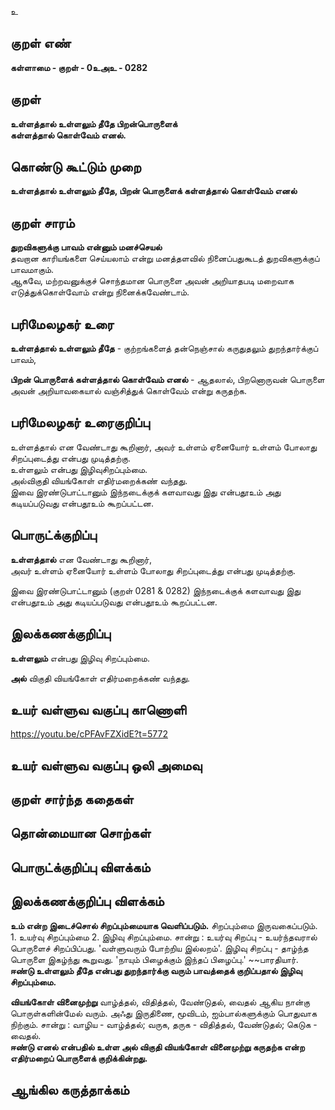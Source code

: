 உ

## குறள் எண் 

**கள்ளாமை  - குறள் - 0உஅஉ - 0282**  

## குறள் 

**உள்ளத்தால் உள்ளலும் தீதே பிறன்பொருளைக்  
கள்ளத்தால் கொள்வேம் எனல்.**

## கொண்டு கூட்டும் முறை

**உள்ளத்தால் உள்ளலும் தீதே, பிறன் பொருளைக் கள்ளத்தால் கொள்வேம் எனல்**

## குறள் சாரம் 

**துறவிகளுக்கு பாவம் என்னும் மனச்செயல்**  
தவறான காரியங்களை செய்யலாம் என்று மனத்தளவில் நினைப்பதுகூடத் துறவிகளுக்குப் பாவமாகும்.  
ஆகவே, மற்றவனுக்குச் சொந்தமான பொருளை அவன் அறியாதபடி மறைவாக எடுத்துக்கொள்வோம் என்று நினைக்கவேண்டாம்.  

## பரிமேலழகர் உரை

**உள்ளத்தால் உள்ளலும் தீதே** - குற்றங்களைத் தன்நெஞ்சால் கருதுதலும் துறந்தார்க்குப் பாவம்,   

**பிறன் பொருளைக் கள்ளத்தால் கொள்வேம் எனல்** - ஆதலால், பிறனொருவன் பொருளை அவன் அறியாவகையால் வஞ்சித்துக் கொள்வேம் என்று கருதற்க. 

## பரிமேலழகர் உரைகுறிப்பு   

உள்ளத்தால் என வேண்டாது கூறினார், அவர் உள்ளம் ஏனையோர் உள்ளம் போலாது சிறப்புடைத்து என்பது முடித்தற்கு.   
உள்ளலும் என்பது இழிவுசிறப்பும்மை.   
அல்விகுதி வியங்கோள் எதிர்மறைக்கண் வந்தது.  
இவை இரண்டுபாட்டானும் இந்நடைக்குக் களவாவது இது என்பதூஉம் அது கடியப்படுவது என்பதூஉம் கூறப்பட்டன.   

## பொருட்க்குறிப்பு 

**உள்ளத்தால்** என வேண்டாது கூறினார்,   
அவர் உள்ளம் ஏனையோர் உள்ளம் போலாது சிறப்புடைத்து என்பது முடித்தற்கு.   

இவை இரண்டுபாட்டானும் (குறள் 0281 & 0282) இந்நடைக்குக் களவாவது இது என்பதூஉம் அது கடியப்படுவது என்பதூஉம் கூறப்பட்டன.   

## இலக்கணக்குறிப்பு  

**உள்ளலும்** என்பது இழிவு சிறப்பும்மை.   

**அல்** விகுதி வியங்கோள் எதிர்மறைக்கண் வந்தது.  

## உயர் வள்ளுவ வகுப்பு காணொளி

https://youtu.be/cPFAvFZXidE?t=5772

## உயர் வள்ளுவ வகுப்பு ஒலி அமைவு 

 
## குறள் சார்ந்த கதைகள் 


## தொன்மையான சொற்கள்


## பொருட்க்குறிப்பு விளக்கம்


## இலக்கணக்குறிப்பு விளக்கம்

**உம் என்ற இடைச்சொல் சிறப்பும்மையாக வெளிப்படும்.** சிறப்பும்மை இருவகைப்படும். 1. உயர்வு சிறப்பும்மை 2. இழிவு சிறப்பும்மை. சான்று : உயர்வு சிறப்பு - உயர்ந்தவரால் பொருளைச் சிறப்பிப்பது. 'வள்ளுவரும் போற்றிய இல்லறம்'. இழிவு சிறப்பு - தாழ்ந்த பொருளை இகழ்ந்து கூறுவது. 'நாயும் பிழைக்கும் இந்தப் பிழைப்பு.' ~~பாரதியார்.    
**ஈண்டு உள்ளலும் தீதே என்பது துறந்தார்க்கு வரும் பாவத்தைக் குறிப்பதால் இழிவு சிறப்பும்மை.** 

**வியங்கோள் வினைமுற்று** வாழ்த்தல், விதித்தல், வேண்டுதல், வைதல் ஆகிய நான்கு பொருள்களின்மேல் வரும். அஃது இருதிணை, மூவிடம், ஐம்பால்களுக்கும் பொதுவாக நிற்கும். சான்று : வாழிய - வாழ்த்தல்; வருக, தருக - விதித்தல், வேண்டுதல்; கெடுக - வைதல்.    
**ஈண்டு எனல் என்பதில் உள்ள அல் விகுதி வியங்கோள் வினைமுற்று  கருதற்க என்ற எதிர்மறைப் பொருளைக் குறிக்கின்றது.**

## ஆங்கில கருத்தாக்கம் 


